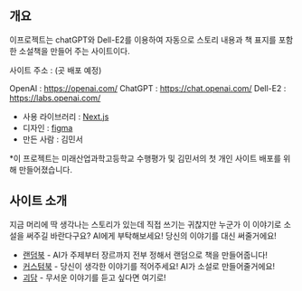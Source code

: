 ## 개요

이프로젝트는 chatGPT와 Dell-E2를 이용하여 자동으로 스토리 내용과 책 표지를 포함한 소설책을 만들어 주는 사이트이다.

사이트 주소 : (곳 배포 예정)

OpenAI : https://openai.com/
ChatGPT : https://chat.openai.com/
Dell-E2 : https://labs.openai.com/

- 사용 라이브러리 : [Next.js](https://nextjs.org/)
- 디자인 : [figma](https://www.figma.com/)
- 만든 사람 : 김민서

*이 프로젝트는 미래산업과학고등학교 수행평가 및 김민서의 첫 개인 사이트 배포를 위해 만들어졌습니다.

## 사이트 소개

지금 머리에 딱 생각나는 스토리가 있는데 직접 쓰기는 귀찮지만 누군가 이 이야기로 소설을 써주길 바란다구요?
AI에게 부탁해보세요! 당신의 이야기를 대신 써줄거에요!


- [랜덤북](http://localhost:3000/Rendombook) - AI가 주제부터 장르까지 전부 정해서 랜덤으로 책을 만들어줍니다!
- [커스텀북](http://localhost:3000/Rendombook) - 당신이 생각한 이야기를 적어주세요! AI가 소설로 만들어줄거에요!
- [괴담](http://localhost:3000/Rendombook) - 무서운 이야기를 듣고 싶다면 여기로!

